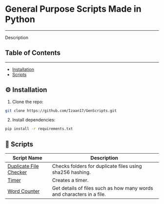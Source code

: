 # General Purpose Scripts Made in Python
___
Description

## Table of Contents
___
- [Installation](#-installation)
- [Scripts](#-scripts)


## ⚙️ Installation
1. Clone the repo:
```bash
git clone https://github.com/Izaan17/GenScripts.git
```
2. Install dependencies:
```bash
pip install -r requirements.txt
```

## 📃 Scripts
| Script Name                                         | Description                                                           |
|-----------------------------------------------------|-----------------------------------------------------------------------|
| [Duplicate File Checker](duplicate_file_checker.py) | Checks folders for duplicate files using sha256 hashing.              |
| [Timer](timer.py)                                   | Creates a timer.                                                      |
| [Word Counter](word_counter.py)                     | Get details of files such as how many words and characters in a file. |

